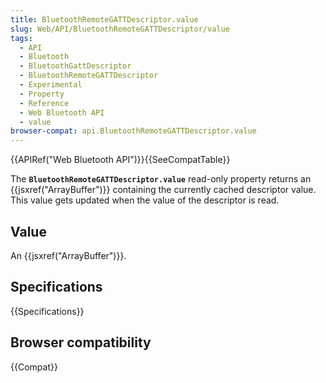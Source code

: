 ```yaml
---
title: BluetoothRemoteGATTDescriptor.value
slug: Web/API/BluetoothRemoteGATTDescriptor/value
tags:
  - API
  - Bluetooth
  - BluetoothGattDescriptor
  - BluetoothRemoteGATTDescriptor
  - Experimental
  - Property
  - Reference
  - Web Bluetooth API
  - value
browser-compat: api.BluetoothRemoteGATTDescriptor.value
---
```

{{APIRef("Web Bluetooth API")}}{{SeeCompatTable}}

The **`BluetoothRemoteGATTDescriptor.value`**
read-only property returns an {{jsxref("ArrayBuffer")}} containing the currently cached
descriptor value. This value gets updated when the value of the descriptor is read.

## Value

An {{jsxref("ArrayBuffer")}}.

## Specifications

{{Specifications}}

## Browser compatibility

{{Compat}}
